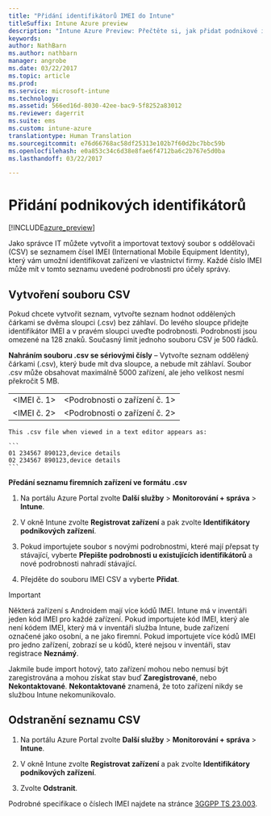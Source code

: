 ```yaml
---
title: "Přidání identifikátorů IMEI do Intune"
titleSuffix: Intune Azure preview
description: "Intune Azure Preview: Přečtěte si, jak přidat podnikové identifikátory (kódy IMEI) do Microsoft Intune. "
keywords: 
author: NathBarn
ms.author: nathbarn
manager: angrobe
ms.date: 03/22/2017
ms.topic: article
ms.prod: 
ms.service: microsoft-intune
ms.technology: 
ms.assetid: 566ed16d-8030-42ee-bac9-5f8252a83012
ms.reviewer: dagerrit
ms.suite: ems
ms.custom: intune-azure
translationtype: Human Translation
ms.sourcegitcommit: e76d66768ac58df25313e102b7f60d2bc7bbc59b
ms.openlocfilehash: e0a853c34c6d38e8fae6f4712ba6c2b767e5d0ba
ms.lasthandoff: 03/22/2017

---
```


# <a name="add-corporate-identifiers"></a>Přidání podnikových identifikátorů

[!INCLUDE[azure_preview](../includes/azure_preview.md)]

Jako správce IT můžete vytvořit a importovat textový soubor s oddělovači (CSV) se seznamem čísel IMEI (International Mobile Equipment Identity), který vám umožní identifikovat zařízení ve vlastnictví firmy. Každé číslo IMEI může mít v tomto seznamu uvedené podrobnosti pro účely správy.

## <a name="create-a-csv-file"></a>Vytvoření souboru CSV
Pokud chcete vytvořit seznam, vytvořte seznam hodnot oddělených čárkami se dvěma sloupci (.csv) bez záhlaví. Do levého sloupce přidejte identifikátor IMEI a v pravém sloupci uveďte podrobnosti. Podrobnosti jsou omezené na 128 znaků. Současný limit jednoho souboru CSV je 500 řádků.

**Nahráním souboru .csv se sériovými čísly** – Vytvořte seznam oddělený čárkami (.csv), který bude mít dva sloupce, a nebude mít záhlaví. Soubor .csv může obsahovat maximálně 5000 zařízení, ale jeho velikost nesmí překročit 5 MB.

|||
|-|-|
|&lt;IMEI č. 1&gt;|&lt;Podrobnosti o zařízení č. 1&gt;|
|&lt;IMEI č. 2&gt;|&lt;Podrobnosti o zařízení č. 2&gt;|

    This .csv file when viewed in a text editor appears as:

    ```
    01 234567 890123,device details
    02 234567 890123,device details
    ```

**Předání seznamu firemních zařízení ve formátu .csv**

1. Na portálu Azure Portal zvolte **Další služby** > **Monitorování + správa** > **Intune**.

2. V okně Intune zvolte **Registrovat zařízení** a pak zvolte **Identifikátory podnikových zařízení**.

3. Pokud importujete soubor s novými podrobnostmi, které mají přepsat ty stávající, vyberte **Přepište podrobnosti u existujících identifikátorů** a nové podrobnosti nahradí stávající.

4. Přejděte do souboru IMEI CSV a vyberte **Přidat**.

> [!IMPORTANT]
> Některá zařízení s Androidem mají více kódů IMEI. Intune má v inventáři jeden kód IMEI pro každé zařízení. Pokud importujete kód IMEI, který ale není kódem IMEI, který má v inventáři služba Intune, bude zařízení označené jako osobní, a ne jako firemní. Pokud importujete více kódů IMEI pro jedno zařízení, zobrazí se u kódů, které nejsou v inventáři, stav registrace **Neznámý**.

Jakmile bude import hotový, tato zařízení mohou nebo nemusí být zaregistrována a mohou získat stav buď **Zaregistrované**, nebo **Nekontaktované**. **Nekontaktované** znamená, že toto zařízení nikdy se službou Intune nekomunikovalo.

## <a name="delete-a-csv-list"></a>Odstranění seznamu CSV

1. Na portálu Azure Portal zvolte **Další služby** > **Monitorování + správa** > **Intune**.

2. V okně Intune zvolte **Registrovat zařízení** a pak zvolte **Identifikátory podnikových zařízení**.

3. Zvolte **Odstranit**.

Podrobné specifikace o číslech IMEI najdete na stránce [3GGPP TS 23.003](https://portal.3gpp.org/desktopmodules/Specifications/SpecificationDetails.aspx?specificationId=729).


